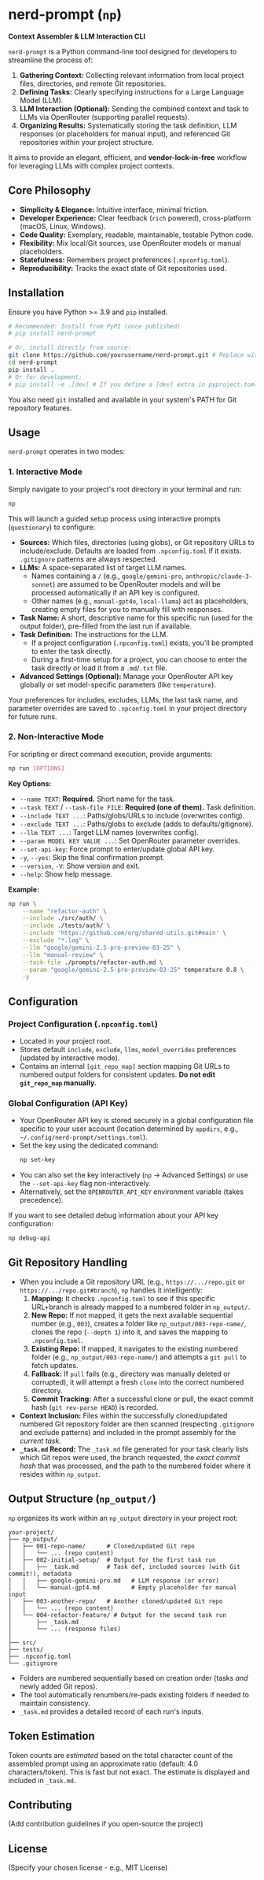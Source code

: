 # nerd-prompt (`np`)

**Context Assembler & LLM Interaction CLI**

`nerd-prompt` is a Python command-line tool designed for developers to streamline the process of:

1.  **Gathering Context:** Collecting relevant information from local project files, directories, and remote Git repositories.
2.  **Defining Tasks:** Clearly specifying instructions for a Large Language Model (LLM).
3.  **LLM Interaction (Optional):** Sending the combined context and task to LLMs via OpenRouter (supporting parallel requests).
4.  **Organizing Results:** Systematically storing the task definition, LLM responses (or placeholders for manual input), and referenced Git repositories within your project structure.

It aims to provide an elegant, efficient, and **vendor-lock-in-free** workflow for leveraging LLMs with complex project contexts.

## Core Philosophy

*   **Simplicity & Elegance:** Intuitive interface, minimal friction.
*   **Developer Experience:** Clear feedback (`rich` powered), cross-platform (macOS, Linux, Windows).
*   **Code Quality:** Exemplary, readable, maintainable, testable Python code.
*   **Flexibility:** Mix local/Git sources, use OpenRouter models or manual placeholders.
*   **Statefulness:** Remembers project preferences (`.npconfig.toml`).
*   **Reproducibility:** Tracks the exact state of Git repositories used.

## Installation

Ensure you have Python >= 3.9 and `pip` installed.

```bash
# Recommended: Install from PyPI (once published)
# pip install nerd-prompt

# Or, install directly from source:
git clone https://github.com/yourusername/nerd-prompt.git # Replace with actual URL
cd nerd-prompt
pip install .
# Or for development:
# pip install -e .[dev] # If you define a [dev] extra in pyproject.toml for test deps
```

You also need `git` installed and available in your system's PATH for Git repository features.

## Usage

`nerd-prompt` operates in two modes:

### 1. Interactive Mode

Simply navigate to your project's root directory in your terminal and run:

```bash
np
```

This will launch a guided setup process using interactive prompts (`questionary`) to configure:

*   **Sources:** Which files, directories (using globs), or Git repository URLs to include/exclude. Defaults are loaded from `.npconfig.toml` if it exists. `.gitignore` patterns are always respected.
*   **LLMs:** A space-separated list of target LLM names.
    *   Names containing a `/` (e.g., `google/gemini-pro`, `anthropic/claude-3-sonnet`) are assumed to be OpenRouter models and will be processed automatically if an API key is configured.
    *   Other names (e.g., `manual-gpt4o`, `local-llama`) act as placeholders, creating empty files for you to manually fill with responses.
*   **Task Name:** A short, descriptive name for this specific run (used for the output folder), pre-filled from the last run if available.
*   **Task Definition:** The instructions for the LLM.
    *   If a project configuration (`.npconfig.toml`) exists, you'll be prompted to enter the task directly.
    *   During a first-time setup for a project, you can choose to enter the task directly or load it from a `.md`/`.txt` file.
*   **Advanced Settings (Optional):** Manage your OpenRouter API key globally or set model-specific parameters (like `temperature`).

Your preferences for includes, excludes, LLMs, the last task name, and parameter overrides are saved to `.npconfig.toml` in your project directory for future runs.

### 2. Non-Interactive Mode

For scripting or direct command execution, provide arguments:

```bash
np run [OPTIONS]
```

**Key Options:**

*   `--name TEXT`: **Required.** Short name for the task.
*   `--task TEXT` / `--task-file FILE`: **Required (one of them).** Task definition.
*   `--include TEXT ...`: Paths/globs/URLs to include (overwrites config).
*   `--exclude TEXT ...`: Paths/globs to exclude (adds to defaults/gitignore).
*   `--llm TEXT ...`: Target LLM names (overwrites config).
*   `--param MODEL KEY VALUE ...`: Set OpenRouter parameter overrides.
*   `--set-api-key`: Force prompt to enter/update global API key.
*   `-y`, `--yes`: Skip the final confirmation prompt.
*   `--version`, `-V`: Show version and exit.
*   `--help`: Show help message.

**Example:**

```bash
np run \
    --name "refactor-auth" \
    --include ./src/auth/ \
    --include ./tests/auth/ \
    --include 'https://github.com/org/shared-utils.git#main' \
    --exclude "*.log" \
    --llm "google/gemini-2.5-pro-preview-03-25" \
    --llm "manual-review" \
    --task-file ./prompts/refactor-auth.md \
    --param "google/gemini-2.5-pro-preview-03-25" temperature 0.8 \
    -y
```

## Configuration

### Project Configuration (`.npconfig.toml`)

*   Located in your project root.
*   Stores default `include`, `exclude`, `llms`, `model_overrides` preferences (updated by interactive mode).
*   Contains an internal `[git_repo_map]` section mapping Git URLs to numbered output folders for consistent updates. **Do not edit `git_repo_map` manually.**

### Global Configuration (API Key)

*   Your OpenRouter API key is stored securely in a global configuration file specific to your user account (location determined by `appdirs`, e.g., `~/.config/nerd-prompt/settings.toml`).
*   Set the key using the dedicated command:
    ```bash
    np set-key
    ```
*   You can also set the key interactively (`np` -> Advanced Settings) or use the `--set-api-key` flag non-interactively.
*   Alternatively, set the `OPENROUTER_API_KEY` environment variable (takes precedence).

If you want to see detailed debug information about your API key configuration:
```bash
np debug-api
```

## Git Repository Handling

*   When you include a Git repository URL (e.g., `https://.../repo.git` or `https://.../repo.git#branch`), `np` handles it intelligently:
    1.  **Mapping:** It checks `.npconfig.toml` to see if this specific URL+branch is already mapped to a numbered folder in `np_output/`.
    2.  **New Repo:** If not mapped, it gets the next available sequential number (e.g., `003`), creates a folder like `np_output/003-repo-name/`, clones the repo (`--depth 1`) into it, and saves the mapping to `.npconfig.toml`.
    3.  **Existing Repo:** If mapped, it navigates to the existing numbered folder (e.g., `np_output/003-repo-name/`) and attempts a `git pull` to fetch updates.
    4.  **Fallback:** If `pull` fails (e.g., directory was manually deleted or corrupted), it will attempt a fresh `clone` into the correct numbered directory.
    5.  **Commit Tracking:** After a successful clone or pull, the exact commit hash (`git rev-parse HEAD`) is recorded.
*   **Context Inclusion:** Files within the successfully cloned/updated numbered Git repository folder are then scanned (respecting `.gitignore` and exclude patterns) and included in the prompt assembly for the *current task*.
*   **`_task.md` Record:** The `_task.md` file generated for your task clearly lists which Git repos were used, the branch requested, the *exact commit hash* that was processed, and the path to the numbered folder where it resides within `np_output`.

## Output Structure (`np_output/`)

`np` organizes its work within an `np_output` directory in your project root:

```
your-project/
├── np_output/
│   ├── 001-repo-name/      # Cloned/updated Git repo
│   │   └── ... (repo content)
│   ├── 002-initial-setup/  # Output for the first task run
│   │   ├── _task.md        # Task def, included sources (with Git commit!), metadata
│   │   ├── google-gemini-pro.md   # LLM response (or error)
│   │   └── manual-gpt4.md         # Empty placeholder for manual input
│   ├── 003-another-repo/   # Another cloned/updated Git repo
│   │   └── ... (repo content)
│   └── 004-refactor-feature/ # Output for the second task run
│       ├── _task.md
│       └── ... (response files)
│
├── src/
├── tests/
├── .npconfig.toml
└── .gitignore
```

*   Folders are numbered sequentially based on creation order (tasks *and* newly added Git repos).
*   The tool automatically renumbers/re-pads existing folders if needed to maintain consistency.
*   `_task.md` provides a detailed record of each run's inputs.

## Token Estimation

Token counts are *estimated* based on the total character count of the assembled prompt using an approximate ratio (default: 4.0 characters/token). This is fast but not exact. The estimate is displayed and included in `_task.md`.

## Contributing

(Add contribution guidelines if you open-source the project)

## License

(Specify your chosen license - e.g., MIT License) 
